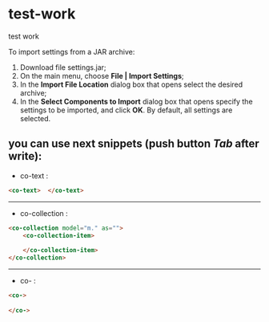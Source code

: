 # test-work
test work

To import settings from a JAR archive:

1. Download file settings.jar;
2. On the main menu, choose **File | Import Settings**;
3. In the **Import File Location** dialog box that opens select the desired archive;
4. In the **Select Components to Import** dialog box that opens specify the settings to be imported, and click **OK**. By default, all settings are selected.

you can use next snippets (push button ***Tab*** after write):
---

* co-text :
```html
<co-text>  </co-text>
```
---
* co-collection :
```html
<co-collection model="m." as="">
    <co-collection-item>
       
    </co-collection-item>
</co-collection>
```
---
* co- :

```html
<co->
    
</co->
```
